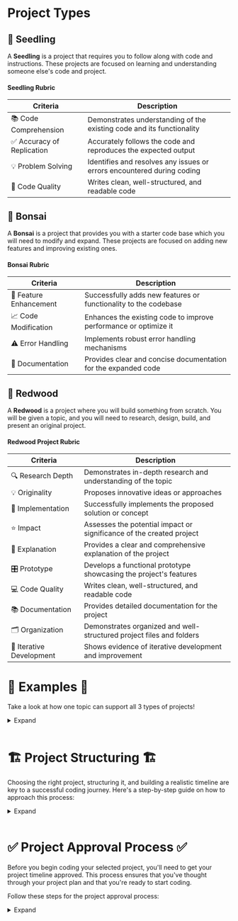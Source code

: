 # Project Types

## 🌱 Seedling

A **Seedling** is a project that requires you to follow along with code and instructions. These projects are focused on learning and understanding someone else's code and project.

#### Seedling Rubric

| Criteria | Description |
|---------------------|-----------------------------------------------------------|
| 📚 Code Comprehension | Demonstrates understanding of the existing code and its functionality |
| ✅ Accuracy of Replication | Accurately follows the code and reproduces the expected output |
| 💡 Problem Solving | Identifies and resolves any issues or errors encountered during coding |
| 🎨 Code Quality | Writes clean, well-structured, and readable code |

## 🌿 Bonsai

A **Bonsai** is a project that provides you with a starter code base which you will need to modify and expand. These projects are focused on adding new features and improving existing ones.

#### Bonsai Rubric

| Criteria | Description |
|---------------------|-----------------------------------------------------------|
| 🚀 Feature Enhancement | Successfully adds new features or functionality to the codebase |
| 📈 Code Modification | Enhances the existing code to improve performance or optimize it |
| ⚠️ Error Handling | Implements robust error handling mechanisms |
| 📄 Documentation | Provides clear and concise documentation for the expanded code |

## 🌳 Redwood

A **Redwood** is a project where you will build something from scratch. You will be given a topic, and you will need to research, design, build, and present an original project.

#### Redwood Project Rubric

| Criteria | Description |
|---------------------|-----------------------------------------------------------|
| 🔍 Research Depth | Demonstrates in-depth research and understanding of the topic |
| 💡 Originality | Proposes innovative ideas or approaches |
| 🚀 Implementation | Successfully implements the proposed solution or concept |
| ⭐ Impact | Assesses the potential impact or significance of the created project |
| 📝 Explanation | Provides a clear and comprehensive explanation of the project |
| 🎛️ Prototype | Develops a functional prototype showcasing the project's features |
| 💻 Code Quality | Writes clean, well-structured, and readable code |
| 📚 Documentation | Provides detailed documentation for the project |
| 🗂️ Organization | Demonstrates organized and well-structured project files and folders |
| 🔄 Iterative Development | Shows evidence of iterative development and improvement |

# 🧪 Examples 🧪

Take a look at how one topic can support all 3 types of projects!

<details>
<summary>Expand</summary>
<br>
  
### Seedling: Jedi Training Simulator
💻 Project Description: In this project, you will follow along with the provided code to build a Jedi Training Simulator. Using inheritance, you will create classes for different types of Jedi and Sith, each with unique attributes and abilities.

 <details>
 <summary>Expand</summary>

 ```python
    class ForceUser:
        def __init__(self, name, side):
            self.name = name
            self.side = side

        def use_force(self):
            print(f"{self.name} uses the Force!")

    class Jedi(ForceUser):
        def __init__(self, name):
            super().__init__(name, side="Light")
            self.lightsaber_color = "Blue"

        def use_lightsaber(self):
            print(f"{self.name} swings a {self.lightsaber_color} lightsaber!")

    class Sith(ForceUser):
        def __init__(self, name):
            super().__init__(name, side="Dark")
            self.lightsaber_color = "Red"

         def use_lightsaber(self):
            print(f"{self.name} wields a {self.lightsaber_color} lightsaber!")

    luke = Jedi("Luke Skywalker")
    luke.use_force()          # Output: Luke Skywalker uses the Force!
    luke.use_lightsaber()     # Output: Luke Skywalker swings a Blue lightsaber!

    vader = Sith("Darth Vader")
    vader.use_force()         # Output: Darth Vader uses the Force!
    vader.use_lightsaber()    # Output: Darth Vader wields a Red lightsaber!
    ``` 

    In this code, we have a base class called ForceUser, which represents individuals who can use the Force. The Jedi and Sith classes inherit from the ForceUser class and add specific behaviors and attributes. By following along with the code, you will learn about inheritance and how to create classes with unique functionalities. The project simulates a Jedi Training Simulator, where different Jedi and Sith can use the Force and wield lightsabers.

    Remember to choose your preferred project type and have fun customizing your Star Wars-themed project based on your interests and learning goals! May the Force be with you! 🌟✨🚀🔧💻

  </details>
<br>

### Bonsai: Droid Customization

🔧 Project Description: In this project, you will work with an existing codebase for a Star Wars-themed game. Your task is to expand the game by adding new droid characters with different functionalities and customizations. Use inheritance to create specialized droid classes based on the existing Droid class.

<details>
<summary>Expand</summary>

```python
class Droid:
    def __init__(self, name, model):
        self.name = name
        self.model = model

    def speak(self):
        print(f"{self.name} says 'Beep boop!'")

class Astromech(Droid):
    def __init__(self, name, model):
        super().__init__(name, model)
        self.abilities = ["Repairing starships", "Hacking systems"]

    def use_ability(self):
        print(f"{self.name} uses their astromech abilities to {self.abilities[0]}!")

class Protocol(Droid):
    def __init__(self, name, model):
        super().__init__(name, model)
        self.languages = ["Binary", "Human languages"]

    def speak_languages(self):
        print(f"{self.name} can speak {', '.join(self.languages)}!")

# Code execution
r2d2 = Astromech("R2-D2", "R2 series")
r2d2.speak()                    # Output: R2-D2 says 'Beep boop!'
r2d2.use_ability()              # Output: R2-D2 uses their astromech abilities to Repairing starships!

c3po = Protocol("C-3PO", "3PO series")
c3po.speak()                    # Output: C-3PO says 'Beep boop!'
c3po.speak_languages()          # Output: C-3PO can speak Binary, Human languages!

```

In this project, you will be working on expanding a Star Wars-themed game. The existing codebase includes a Droid class, and your task is to create specialized droid classes using inheritance. The Astromech class represents droids with astromech abilities, such as repairing starships and hacking systems. The Protocol class represents droids capable of speaking different languages, including binary and human languages. By expanding upon the existing codebase, you will learn how to create specialized classes and customize the game with new droid characters.
</details>

<br>

### Redwood: Galactic Creatures

🌟 Project Description: In this project, you have the freedom to research and create your own unique Star Wars-inspired creatures. Design and implement a hierarchy of creature classes using inheritance. Each creature should have distinct characteristics, abilities, and interactions.

<details>
<summary>Expand</summary>

<br>

```python
  class Creature:
    def __init__(self, name, species):
        self.name = name
        self.species = species

    def introduce(self):
        print(f"I am {self.name}, a {self.species} creature!")

class JediCreature(Creature):
    def __init__(self, name, species):
        super().__init__(name, species)
        self.force_powers = ["Telekinesis", "Mind control"]

    def use_force_power(self):
        print(f"{self.name} uses {self.force_powers[0]} with great precision!")

class SithCreature(Creature):
    def __init__(self, name, species):
        super().__init__(name, species)
        self.force_powers = ["Force lightning", "Force choke"]

    def use_force_power(self):
        print(f"{self.name} unleashes a powerful blast of {self.force_powers[0]}!")

# Code execution
yoda_species = JediCreature("Yoda's Species", "Unknown")
yoda_species.introduce()                       # Output: I am Yoda's Species, an Unknown creature!
yoda_species.use_force_power()                 # Output: Yoda's Species uses Telekinesis with great precision!

nightsister = SithCreature("Nightsister", "Dathomirian")
nightsister.introduce()                        # Output: I am Nightsister, a Dathomirian creature!
nightsister.use_force_power()                  # Output: Nightsister unleashes a powerful blast of Force lightning!

```

<br>  
The Galactic Creatures project provides you with a unique opportunity to delve into the vast universe of Star Wars and create your own creatures. You can research various species and create a hierarchy of classes to represent different creatures. Each class should have distinct characteristics, abilities, and interactions. This project enables you to practice inheritance and class design while exploring your creativity in designing Star Wars-inspired creatures.

</details>
</details>

<br>

# 🏗️ Project  Structuring 🏗️

Choosing the right project, structuring it, and building a realistic timeline are key to a successful coding journey. Here's a step-by-step guide on how to approach this process:

<details>
<summary>Expand</summary>
    <br>

### 1. Project Selection 🎯

In the Jedi Training Simulator, you will find a variety of projects. From "Jedi Fundamentals" to "Galactic Creatures", each project is unique and provides a different set of challenges. Pick a project that aligns with your interests and the skills you want to develop. Remember, there's no right or wrong choice; it's about choosing a project that motivates you!

### 2. Project Structuring 🏗️

Once you've selected your project, the next step is to structure it:

* **Understand the Problem:** Read the project description carefully and understand what it is asking you to do. You can't solve a problem you don't understand!

* **Identify Key Components:** Break down the project into smaller, manageable tasks. For example, if you chose the "Droid Customization" project, you might break it down into tasks like "Create Droid class", "Create specific Droid sub-classes", etc.

* **Plan Your Code:** Before you start coding, think about the design of your program. What classes do you need? How will they interact with each other?

### 3. Timeline Building 🗓️

Creating a realistic timeline can help you manage your time effectively:

* **Estimate Time for Each Task:** Try to determine how long each task in your project will take. Remember, it's better to overestimate than underestimate.

* **Prioritize Tasks:** Some tasks will be more important than others. Prioritize based on dependencies (some tasks can't be done until others are completed), difficulty, and importance.

* **Set Milestones:** Set targets for when you want to complete each task. Be sure to include some buffer time for unforeseen challenges or delays.

<details>
<summary>Expand</summary>

<br>

Here's an example of what your project breakdown and timeline might look like:

```md  
    
**Project:** Droid Customization

**Tasks:**
1. Create Droid class (Estimated time: 1 day)
2. Create specific Droid sub-classes (Estimated time: 2 days)
3. Implement droid abilities (Estimated time: 1 day)
4. Test and debug (Estimated time: 2 days)

**Timeline:**
- Day 1: Task 1
- Day 2-3: Task 2
- Day 4: Task 3
- Day 5-6: Task 4
    
```

</details>
<br>

Remember, coding is an iterative process. You might not get everything right the first time, and that's okay! The most important thing is to keep learning and improving. May the Force be with you!
</details>

<br>

# ✅ Project Approval Process ✅

Before you begin coding your selected project, you'll need to get your project timeline approved. This process ensures that you've thought through your project plan and that you're ready to start coding.

Follow these steps for the project approval process:

<details>
<summary>Expand</summary>
    <br>

### 1. Create Project Proposal 📝

Once you've chosen a project and have structured it along with a timeline, the next step is to prepare a project proposal. This proposal should include:

* **Project Title**: The name of the project you've chosen.
* **Project Description**: A brief summary of what the project is about.
* **Task Breakdown**: A list of the tasks you plan to complete, broken down into manageable chunks.
* **Timeline**: An estimated timeline for each task.

Your proposal might look something like this:

```md
    
**Project Title:** Droid Customization

**Project Description:** This project involves expanding an existing codebase to add new Droid characters with unique functionalities to a Star Wars-themed game.

**Task Breakdown:**
1. Create Droid class
2. Create specific Droid sub-classes
3. Implement Droid abilities
4. Test and debug

**Timeline:**
- Day 1: Create Droid class
- Day 2-3: Create specific Droid sub-classes
- Day 4: Implement Droid abilities
- Day 5-6: Test and debug

```

<br>

2. Submit Project Proposal 📥
Once you've created your project proposal, submit it for approval. Be sure to check for any feedback or suggestions!

3. Incorporate Feedback 🔄
You may receive feedback on your project proposal. This can be about the feasibility of the tasks, the estimated time, or the overall structure of the project. Incorporate the feedback into your proposal. This iterative process will help you refine your project planning skills.

4. Get Approval 🎉
Once your proposal meets all the requirements and you've incorporated any necessary feedback, you'll receive approval to start coding!

Remember, the project approval process is a learning experience designed to enhance your project planning skills. May the Force be with you!

</details>
